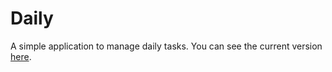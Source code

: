 # Daily

A simple application to manage daily tasks. You can see the current version [here](https://lloydaf.github.io/daily/).